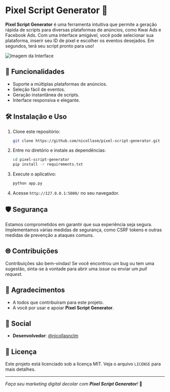 
# Pixel Script Generator 🌟

**Pixel Script Generator** é uma ferramenta intuitiva que permite a geração rápida de scripts para diversas plataformas de anúncios, como Kwai Ads e Facebook Ads. Com uma interface amigável, você pode selecionar sua plataforma, inserir seu ID de pixel e escolher os eventos desejados. Em segundos, terá seu script pronto para uso!

![Imagem da Interface](https://github.com/nicollasm/pixel-script-generator/blob/bdc849c465cf33d0114a309dbfd1063f6c6bb725/project-print.png)

## 🚀 Funcionalidades

- Suporte a múltiplas plataformas de anúncios.
- Seleção fácil de eventos.
- Geração instantânea de scripts.
- Interface responsiva e elegante.

## 🛠️ Instalação e Uso

1. Clone este repositório:
   ```bash
   git clone https://github.com/nicollasm/pixel-script-generator.git
   ```

2. Entre no diretório e instale as dependências:
   ```bash
   cd pixel-script-generator
   pip install -r requirements.txt
   ```

3. Execute o aplicativo:
   ```bash
   python app.py
   ```

4. Acesse `http://127.0.0.1:5000/` no seu navegador.

## 🛡️ Segurança

Estamos comprometidos em garantir que sua experiência seja segura. Implementamos várias medidas de segurança, como CSRF tokens e outras medidas de prevenção a ataques comuns.

## 🌐 Contribuições

Contribuições são bem-vindas! Se você encontrou um bug ou tem uma sugestão, sinta-se à vontade para abrir uma *issue* ou enviar um *pull request*.

## 🙌 Agradecimentos

- A todos que contribuíram para este projeto.
- A você por usar e apoiar **Pixel Script Generator**.

## 📱 Social

- **Desenvolvedor**: [@nicollasnclm](https://instagram.com/nicollasnclm)

## 📜 Licença

Este projeto está licenciado sob a licença MIT. Veja o arquivo `LICENSE` para mais detalhes.

---

*Faça seu marketing digital decolar com **Pixel Script Generator**!* 🚀

